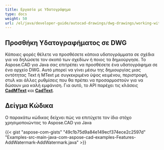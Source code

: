 ```yaml
---
title: Εργασία με Υδατογράφημα
type: docs
weight: 50
url: /el/java/developer-guide/autocad-drawings/dwg-drawings/working-with-watermark/
---
```


## **Προσθήκη Υδατογραφήματος σε DWG**

Κάποιες φορές θέλετε να προσθέσετε κάποια υδατογράμματα σε σχέδια για να δηλώσετε τον σκοπό των σχεδίων ή ποιος τα δημιούργησε. Το Aspose.CAD για Java σας επιτρέπει να προσθέσετε ένα υδατογράφημα σε ένα αρχείο DWG. Αυτό μπορεί να γίνει μέσω της δημιουργίας μιας οντότητας Text ή MText με συγκεκριμένο ύψος κειμένου, περιστροφή, στυλ και άλλες ρυθμίσεις που θα πρέπει να προσαρμοστούν για να δώσουν μια καλή εμφάνιση. Για αυτό, το API παρέχει τις κλάσεις [**CadMText**](https://reference.aspose.com/cad/java/com.aspose.cad.fileformats.cad.cadobjects/CadMText) και [**CadText**](https://reference.aspose.com/cad/java/com.aspose.cad.fileformats.cad.cadobjects/CadText).

## Δείγμα Κώδικα

Ο παρακάτω κώδικας δείχνει πώς να επιτύχετε τον ίδιο στόχο χρησιμοποιώντας το Aspose.CAD για Java

{{< gist "aspose-com-gists" "49c1b75d9a84e149ecf374ece2c2597d" "Examples-src-main-java-com-aspose-cad-examples-Features-AddWatermark-AddWatermark.java" >}}
